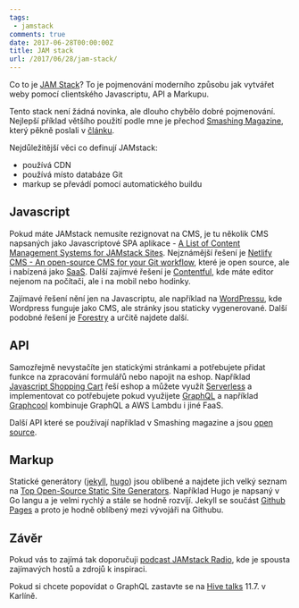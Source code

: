 ```yaml
---
tags: 
 - jamstack
comments: true
date: 2017-06-28T00:00:00Z
title: JAM stack
url: /2017/06/28/jam-stack/
---
```


Co to je [JAM Stack](https://jamstack.org/)? To je pojmenování moderního způsobu jak vytvářet weby pomocí clientského Javascriptu, API a Markupu.

Tento stack není žádná novinka, ale dlouho chybělo dobré pojmenování. Nejlepší příklad většího použití podle mne je přechod [Smashing Magazine](https://www.smashingmagazine.com/), který pěkně poslali v [článku](https://www.netlify.com/blog/2017/03/16/smashing-magazine-just-got-10x-faster/).

Nejdůležitější věci co definují JAMstack:

- používá CDN
- používá místo databáze Git
- markup se převádí pomocí automatického buildu

<!--more-->

## Javascript

Pokud máte JAMstack nemusíte rezignovat na CMS, je tu několik CMS napsaných jako Javascriptové SPA aplikace - [A List of Content Management Systems for JAMstack Sites](https://headlesscms.org/). Nejznámější řešení je [Netlify CMS - An open-source CMS for your Git workflow](https://www.netlifycms.org/), které je open source, ale i nabízená jako [SaaS](https://www.netlify.com/). Další zajímvé řešení je [Contentful](https://www.contentful.com), kde máte editor nejenom na počítači, ale i na mobil nebo hodinky.

Zajímavé řešení nění jen na Javascriptu, ale například na [WordPressu](https://getshifter.io), kde Wordpress funguje jako CMS, ale stránky jsou staticky vygenerované. Další podobné řešení je [Forestry](https://forestry.io) a určitě najdete další.

## API

Samozřejmě nevystačíte jen statickými stránkami a potřebujete přidat funkce na zpracování formulářů nebo napojit na eshop. Například [Javascript Shopping Cart](https://snipcart.com) řeší eshop a můžete využít [Serverless](https://serverless.com/) a implementovat co potřebujete pokud využijete [GraphQL](http://graphql.org/) a například [Graphcool](https://www.graph.cool/) kombinuje GraphQL a AWS Lambdu i jiné FaaS.

Další API které se používají například v Smashing magazine a jsou [open source](https://www.netlify.com/open-source/).

## Markup 

Statické generátory ([jekyll](http://jekyllrb.com/), [hugo](http://gohugo.io/)) jsou oblíbené a najdete jich velký seznam na [Top Open-Source Static Site Generators](https://www.staticgen.com/). Například Hugo je napsaný v Go langu a je velmi rychlý a stále se hodně rozvíjí. Jekyll se součást [Github Pages](https://pages.github.com/) a proto je hodně oblíbený mezi vývojáři na Githubu.

## Závěr

Pokud vás to zajímá tak doporučuji [podcast JAMstack Radio](http://www.heavybit.com/library/podcasts/jamstack-radio/ep-1-introducing-jamstack-radio/), kde je spousta zajímavých hostů a zdrojů k inspiraci.

Pokud si chcete popovídat o GraphQL zastavte se na [Hive talks](https://www.meetup.com/apiaryio/events/240962821/) 11.7. v Karlíně.
